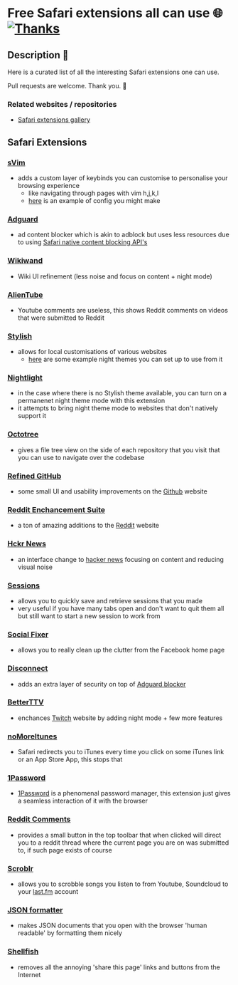 # Free Safari extensions all can use 🌐 [![Thanks](https://img.shields.io/badge/Say%20Thanks-💗-ff69b4.svg)](https://www.patreon.com/learnanything)
## Description 📕
Here is a curated list of all the interesting Safari extensions one can use. 

Pull requests are welcome. Thank you. 💙

### Related websites / repositories 
- [Safari extensions gallery](https://safari-extensions.apple.com)

## Safari Extensions 
### [sVim](https://github.com/flipxfx/sVim) 
- adds a custom layer of keybinds you can customise to personalise your browsing experience
	- like navigating through pages with vim h,j,k,l 
	- [here](https://gist.github.com/c26e6a05e4e426e0542e55b7513b581c) is an example of config you might make

### [Adguard](https://adguard.com/en/adblock-adguard-safari.html) 
- ad content blocker which is akin to adblock but uses less resources due to using [Safari native content blocking API's](https://developer.apple.com/library/content/documentation/Extensions/Conceptual/ContentBlockingRules/Introduction/Introduction.html)

### [Wikiwand](http://www.wikiwand.com) 
- Wiki UI refinement (less noise and focus on content + night mode)

### [AlienTube](https://github.com/mabako/alientube) 
- Youtube comments are useless, this shows Reddit comments on videos that were submitted to Reddit

### [Stylish](http://sobolev.us/stylish/) 
- allows for local customisations of various websites
	- [here](https://medium.com/@NikitaVoloboev/the-best-kind-of-web-3c9131a1fd99) are some example night themes you can set up to use from it
	
### [Nightlight](https://github.com/Gofake1/Nightlight) 
- in the case where there is no Stylish theme available, you can turn on a permanenet night theme mode with this extension
- it attempts to bring night theme mode to websites that don't natively support it

### [Octotree](https://github.com/buunguyen/octotree) 
- gives a file tree view on the side of each repository that you visit that you can use to navigate over the codebase

### [Refined GitHub](https://github.com/fantattitude/refined-github-safari)
- some small UI and usability improvements on the [Github](https://github.com/) website

### [Reddit Enchancement Suite ](https://github.com/honestbleeps/Reddit-Enhancement-Suite)
- a ton of amazing additions to the [Reddit](http://www.reddit.com/) website

### [Hckr News](https://hckrnews.com/about.html#extensions)
- an interface change to [hacker news](https://news.ycombinator.com/) focusing on content and reducing visual noise

### [Sessions](https://sessions-extension.github.io/Sessions/)
- allows you to quickly save and retrieve sessions that you made
- very useful if you have many tabs open and don't want to quit them all but still want to start a new session to work from

### [Social Fixer](http://socialfixer.com/download.html)
- allows you to really clean up the clutter from the Facebook home page

### [Disconnect](https://disconnect.me/)
- adds an extra layer of security on top of [Adguard blocker](https://adguard.com/en/adblock-adguard-safari.html) 

### [BetterTTV](https://nightdev.com/betterttv/)
- enchances [Twitch](http://twitch.tv/) website by adding night mode + few more features

### [noMoreItunes](http://nomoreitunes.einserver.de/) 
- Safari redirects you to iTunes every time you click on some iTunes link or an App Store App, this stops that

### [1Password](https://agilebits.com/onepassword/extensions) 
- [1Password](https://1password.com) is a phenomenal password manager, this extension just gives a seamless interaction of it with the browser

### [Reddit Comments ](http://safariextendr.com/extension/reddit-comments)
- provides a small button in the top toolbar that when clicked will direct you to a reddit thread where the current page you are on was submitted to, if such page exists of course

### [Scroblr](http://scroblr.fm/)
- allows you to scrobble songs you listen to from Youtube, Soundcloud to your [last.fm](http://last.fm) account

### [JSON formatter ](https://github.com/rfletcher/safari-json-formatter)
- makes JSON documents that you open with the browser 'human readable' by formatting them nicely

### [Shellfish](http://open-bits.com/shellfish/)
- removes all the annoying 'share this page' links and buttons from the Internet

